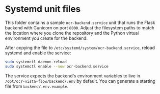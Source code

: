 # Systemd unit files

This folder contains a sample `ocr-backend.service` unit that runs the Flask
backend with Gunicorn on port `8000`. Adjust the filesystem paths to match the
location where you clone the repository and the Python virtual environment you
create for the backend.

After copying the file to `/etc/systemd/system/ocr-backend.service`, reload
systemd and enable the service:

```bash
sudo systemctl daemon-reload
sudo systemctl enable --now ocr-backend.service
```

The service expects the backend's environment variables to live in
`/opt/ocr-vista-flow/backend/.env` by default. You can generate a starting file
from `backend/.env.example`.
